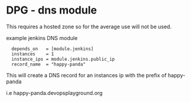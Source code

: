 # DPG - dns module

This requires a hosted zone so for the average use will not be used.

example jenkins DNS module

``` HCL
  depends_on   = [module.jenkins]
  instances    = 1
  instance_ips = module.jenkins.public_ip
  record_name  = "happy-panda"
```

This will create a DNS record for an instances ip with the prefix of happy-panda

i.e happy-panda.devopsplayground.org
